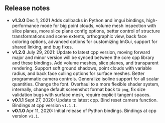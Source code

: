 ## Release notes
- **v1.3.0** Dec 1, 2021 Adds callbacks in Python and imgui bindings, high-performance mode for big point clouds, volume mesh inspection with slice planes, more slice plane config options, better control of structure transformations and scene extents, orthographic view, back face coloring options, advanced options for customizing ImGui, support for shared linking, and bug fixes.
- **v1.2.0** July 29, 2021: Update to latest cpp version, moving forward major and minor version will be synced between the core cpp library and these bindings. Add volume meshes, slice planes, and transparent rendering. Support soft ground shadows, point clouds with variable radius, and back face culling options for surface meshes. Better programmatic camera controls. Generalize isoline support for all scalar quantities. Change the font.  Overhaul to a more flexible shader system, internally, change default screenshot format back to `png`, fix size validation bugs with surface mesh, require explicit tangent spaces.
- **v0.1.1** Sept 27, 2020: Update to latest cpp. Bind reset camera function. Bindings at cpp version `v1.1.1`.
- **v0.1.0** Apr 11, 2020: Initial release of Python bindings. Bindings at cpp version `v1.1`.
